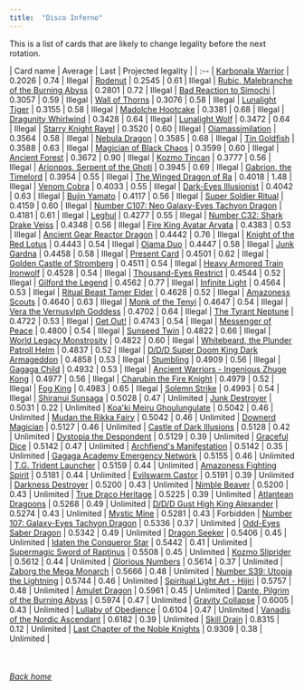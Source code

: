```yaml
---
title:  "Disco Inferno"
---
```


This is a list of cards that are likely to change legality before the next rotation.

| Card name | Average | Last | Projected legality |
| :-- |
[Karbonala Warrior](https://db.ygoprodeck.com/card/?search=Karbonala%20Warrior) | 0.2026 | 0.74 | Illegal |
[Rodenut](https://db.ygoprodeck.com/card/?search=Rodenut) | 0.2545 | 0.61 | Illegal |
[Rubic, Malebranche of the Burning Abyss](https://db.ygoprodeck.com/card/?search=Rubic,%20Malebranche%20of%20the%20Burning%20Abyss) | 0.2801 | 0.72 | Illegal |
[Bad Reaction to Simochi](https://db.ygoprodeck.com/card/?search=Bad%20Reaction%20to%20Simochi) | 0.3057 | 0.59 | Illegal |
[Wall of Thorns](https://db.ygoprodeck.com/card/?search=Wall%20of%20Thorns) | 0.3076 | 0.58 | Illegal |
[Lunalight Tiger](https://db.ygoprodeck.com/card/?search=Lunalight%20Tiger) | 0.3155 | 0.58 | Illegal |
[Madolche Hootcake](https://db.ygoprodeck.com/card/?search=Madolche%20Hootcake) | 0.3381 | 0.68 | Illegal |
[Dragunity Whirlwind](https://db.ygoprodeck.com/card/?search=Dragunity%20Whirlwind) | 0.3428 | 0.64 | Illegal |
[Lunalight Wolf](https://db.ygoprodeck.com/card/?search=Lunalight%20Wolf) | 0.3472 | 0.64 | Illegal |
[Starry Knight Rayel](https://db.ygoprodeck.com/card/?search=Starry%20Knight%20Rayel) | 0.3520 | 0.60 | Illegal |
[Ojamassimilation](https://db.ygoprodeck.com/card/?search=Ojamassimilation) | 0.3564 | 0.58 | Illegal |
[Nebula Dragon](https://db.ygoprodeck.com/card/?search=Nebula%20Dragon) | 0.3585 | 0.68 | Illegal |
[Tin Goldfish](https://db.ygoprodeck.com/card/?search=Tin%20Goldfish) | 0.3588 | 0.63 | Illegal |
[Magician of Black Chaos](https://db.ygoprodeck.com/card/?search=Magician%20of%20Black%20Chaos) | 0.3599 | 0.60 | Illegal |
[Ancient Forest](https://db.ygoprodeck.com/card/?search=Ancient%20Forest) | 0.3672 | 0.90 | Illegal |
[Kozmo Tincan](https://db.ygoprodeck.com/card/?search=Kozmo%20Tincan) | 0.3777 | 0.56 | Illegal |
[Arionpos, Serpent of the Ghoti](https://db.ygoprodeck.com/card/?search=Arionpos,%20Serpent%20of%20the%20Ghoti) | 0.3945 | 0.69 | Illegal |
[Gabrion, the Timelord](https://db.ygoprodeck.com/card/?search=Gabrion,%20the%20Timelord) | 0.3954 | 0.55 | Illegal |
[The Winged Dragon of Ra](https://db.ygoprodeck.com/card/?search=The%20Winged%20Dragon%20of%20Ra) | 0.4018 | 1.48 | Illegal |
[Venom Cobra](https://db.ygoprodeck.com/card/?search=Venom%20Cobra) | 0.4033 | 0.55 | Illegal |
[Dark-Eyes Illusionist](https://db.ygoprodeck.com/card/?search=Dark-Eyes%20Illusionist) | 0.4042 | 0.63 | Illegal |
[Bujin Yamato](https://db.ygoprodeck.com/card/?search=Bujin%20Yamato) | 0.4117 | 0.56 | Illegal |
[Super Soldier Ritual](https://db.ygoprodeck.com/card/?search=Super%20Soldier%20Ritual) | 0.4159 | 0.60 | Illegal |
[Number C107: Neo Galaxy-Eyes Tachyon Dragon](https://db.ygoprodeck.com/card/?search=Number%20C107:%20Neo%20Galaxy-Eyes%20Tachyon%20Dragon) | 0.4181 | 0.61 | Illegal |
[Leghul](https://db.ygoprodeck.com/card/?search=Leghul) | 0.4277 | 0.55 | Illegal |
[Number C32: Shark Drake Veiss](https://db.ygoprodeck.com/card/?search=Number%20C32:%20Shark%20Drake%20Veiss) | 0.4348 | 0.56 | Illegal |
[Fire King Avatar Arvata](https://db.ygoprodeck.com/card/?search=Fire%20King%20Avatar%20Arvata) | 0.4383 | 0.53 | Illegal |
[Ancient Gear Reactor Dragon](https://db.ygoprodeck.com/card/?search=Ancient%20Gear%20Reactor%20Dragon) | 0.4442 | 0.76 | Illegal |
[Knight of the Red Lotus](https://db.ygoprodeck.com/card/?search=Knight%20of%20the%20Red%20Lotus) | 0.4443 | 0.54 | Illegal |
[Ojama Duo](https://db.ygoprodeck.com/card/?search=Ojama%20Duo) | 0.4447 | 0.58 | Illegal |
[Junk Gardna](https://db.ygoprodeck.com/card/?search=Junk%20Gardna) | 0.4458 | 0.58 | Illegal |
[Present Card](https://db.ygoprodeck.com/card/?search=Present%20Card) | 0.4501 | 0.62 | Illegal |
[Golden Castle of Stromberg](https://db.ygoprodeck.com/card/?search=Golden%20Castle%20of%20Stromberg) | 0.4511 | 0.54 | Illegal |
[Heavy Armored Train Ironwolf](https://db.ygoprodeck.com/card/?search=Heavy%20Armored%20Train%20Ironwolf) | 0.4528 | 0.54 | Illegal |
[Thousand-Eyes Restrict](https://db.ygoprodeck.com/card/?search=Thousand-Eyes%20Restrict) | 0.4544 | 0.52 | Illegal |
[Gilford the Legend](https://db.ygoprodeck.com/card/?search=Gilford%20the%20Legend) | 0.4562 | 0.77 | Illegal |
[Infinite Light](https://db.ygoprodeck.com/card/?search=Infinite%20Light) | 0.4564 | 0.53 | Illegal |
[Ritual Beast Tamer Elder](https://db.ygoprodeck.com/card/?search=Ritual%20Beast%20Tamer%20Elder) | 0.4628 | 0.52 | Illegal |
[Amazoness Scouts](https://db.ygoprodeck.com/card/?search=Amazoness%20Scouts) | 0.4640 | 0.63 | Illegal |
[Monk of the Tenyi](https://db.ygoprodeck.com/card/?search=Monk%20of%20the%20Tenyi) | 0.4647 | 0.54 | Illegal |
[Vera the Vernusylph Goddess](https://db.ygoprodeck.com/card/?search=Vera%20the%20Vernusylph%20Goddess) | 0.4702 | 0.64 | Illegal |
[The Tyrant Neptune](https://db.ygoprodeck.com/card/?search=The%20Tyrant%20Neptune) | 0.4722 | 0.53 | Illegal |
[Get Out!](https://db.ygoprodeck.com/card/?search=Get%20Out!) | 0.4743 | 0.54 | Illegal |
[Messenger of Peace](https://db.ygoprodeck.com/card/?search=Messenger%20of%20Peace) | 0.4800 | 0.54 | Illegal |
[Sunseed Twin](https://db.ygoprodeck.com/card/?search=Sunseed%20Twin) | 0.4822 | 0.66 | Illegal |
[World Legacy Monstrosity](https://db.ygoprodeck.com/card/?search=World%20Legacy%20Monstrosity) | 0.4822 | 0.60 | Illegal |
[Whitebeard, the Plunder Patroll Helm](https://db.ygoprodeck.com/card/?search=Whitebeard,%20the%20Plunder%20Patroll%20Helm) | 0.4837 | 0.52 | Illegal |
[D/D/D Super Doom King Dark Armageddon](https://db.ygoprodeck.com/card/?search=D/D/D%20Super%20Doom%20King%20Dark%20Armageddon) | 0.4858 | 0.53 | Illegal |
[Stumbling](https://db.ygoprodeck.com/card/?search=Stumbling) | 0.4909 | 0.56 | Illegal |
[Gagaga Child](https://db.ygoprodeck.com/card/?search=Gagaga%20Child) | 0.4932 | 0.53 | Illegal |
[Ancient Warriors - Ingenious Zhuge Kong](https://db.ygoprodeck.com/card/?search=Ancient%20Warriors%20-%20Ingenious%20Zhuge%20Kong) | 0.4977 | 0.56 | Illegal |
[Charubin the Fire Knight](https://db.ygoprodeck.com/card/?search=Charubin%20the%20Fire%20Knight) | 0.4979 | 0.52 | Illegal |
[Fog King](https://db.ygoprodeck.com/card/?search=Fog%20King) | 0.4983 | 0.65 | Illegal |
[Solemn Strike](https://db.ygoprodeck.com/card/?search=Solemn%20Strike) | 0.4993 | 0.54 | Illegal |
[Shiranui Sunsaga](https://db.ygoprodeck.com/card/?search=Shiranui%20Sunsaga) | 0.5028 | 0.47 | Unlimited |
[Junk Destroyer](https://db.ygoprodeck.com/card/?search=Junk%20Destroyer) | 0.5031 | 0.22 | Unlimited |
[Koa'ki Meiru Ghoulungulate](https://db.ygoprodeck.com/card/?search=Koa'ki%20Meiru%20Ghoulungulate) | 0.5042 | 0.46 | Unlimited |
[Mudan the Rikka Fairy](https://db.ygoprodeck.com/card/?search=Mudan%20the%20Rikka%20Fairy) | 0.5042 | 0.46 | Unlimited |
[Downerd Magician](https://db.ygoprodeck.com/card/?search=Downerd%20Magician) | 0.5127 | 0.46 | Unlimited |
[Castle of Dark Illusions](https://db.ygoprodeck.com/card/?search=Castle%20of%20Dark%20Illusions) | 0.5128 | 0.42 | Unlimited |
[Dystopia the Despondent](https://db.ygoprodeck.com/card/?search=Dystopia%20the%20Despondent) | 0.5129 | 0.39 | Unlimited |
[Graceful Dice](https://db.ygoprodeck.com/card/?search=Graceful%20Dice) | 0.5142 | 0.47 | Unlimited |
[Archfiend's Manifestation](https://db.ygoprodeck.com/card/?search=Archfiend's%20Manifestation) | 0.5142 | 0.35 | Unlimited |
[Gagaga Academy Emergency Network](https://db.ygoprodeck.com/card/?search=Gagaga%20Academy%20Emergency%20Network) | 0.5155 | 0.46 | Unlimited |
[T.G. Trident Launcher](https://db.ygoprodeck.com/card/?search=T.G.%20Trident%20Launcher) | 0.5159 | 0.44 | Unlimited |
[Amazoness Fighting Spirit](https://db.ygoprodeck.com/card/?search=Amazoness%20Fighting%20Spirit) | 0.5181 | 0.44 | Unlimited |
[Evilswarm Castor](https://db.ygoprodeck.com/card/?search=Evilswarm%20Castor) | 0.5191 | 0.39 | Unlimited |
[Darkness Destroyer](https://db.ygoprodeck.com/card/?search=Darkness%20Destroyer) | 0.5200 | 0.43 | Unlimited |
[Nimble Beaver](https://db.ygoprodeck.com/card/?search=Nimble%20Beaver) | 0.5200 | 0.43 | Unlimited |
[True Draco Heritage](https://db.ygoprodeck.com/card/?search=True%20Draco%20Heritage) | 0.5225 | 0.39 | Unlimited |
[Atlantean Dragoons](https://db.ygoprodeck.com/card/?search=Atlantean%20Dragoons) | 0.5268 | 0.49 | Unlimited |
[D/D/D Gust High King Alexander](https://db.ygoprodeck.com/card/?search=D/D/D%20Gust%20High%20King%20Alexander) | 0.5274 | 0.43 | Unlimited |
[Mystic Mine](https://db.ygoprodeck.com/card/?search=Mystic%20Mine) | 0.5281 | 0.43 | Forbidden |
[Number 107: Galaxy-Eyes Tachyon Dragon](https://db.ygoprodeck.com/card/?search=Number%20107:%20Galaxy-Eyes%20Tachyon%20Dragon) | 0.5336 | 0.37 | Unlimited |
[Odd-Eyes Saber Dragon](https://db.ygoprodeck.com/card/?search=Odd-Eyes%20Saber%20Dragon) | 0.5342 | 0.49 | Unlimited |
[Dragon Seeker](https://db.ygoprodeck.com/card/?search=Dragon%20Seeker) | 0.5406 | 0.45 | Unlimited |
[Idaten the Conqueror Star](https://db.ygoprodeck.com/card/?search=Idaten%20the%20Conqueror%20Star) | 0.5442 | 0.41 | Unlimited |
[Supermagic Sword of Raptinus](https://db.ygoprodeck.com/card/?search=Supermagic%20Sword%20of%20Raptinus) | 0.5508 | 0.45 | Unlimited |
[Kozmo Sliprider](https://db.ygoprodeck.com/card/?search=Kozmo%20Sliprider) | 0.5612 | 0.44 | Unlimited |
[Glorious Numbers](https://db.ygoprodeck.com/card/?search=Glorious%20Numbers) | 0.5614 | 0.37 | Unlimited |
[Zaborg the Mega Monarch](https://db.ygoprodeck.com/card/?search=Zaborg%20the%20Mega%20Monarch) | 0.5666 | 0.48 | Unlimited |
[Number S39: Utopia the Lightning](https://db.ygoprodeck.com/card/?search=Number%20S39:%20Utopia%20the%20Lightning) | 0.5744 | 0.46 | Unlimited |
[Spiritual Light Art - Hijiri](https://db.ygoprodeck.com/card/?search=Spiritual%20Light%20Art%20-%20Hijiri) | 0.5757 | 0.48 | Unlimited |
[Amulet Dragon](https://db.ygoprodeck.com/card/?search=Amulet%20Dragon) | 0.5961 | 0.45 | Unlimited |
[Dante, Pilgrim of the Burning Abyss](https://db.ygoprodeck.com/card/?search=Dante,%20Pilgrim%20of%20the%20Burning%20Abyss) | 0.5974 | 0.47 | Unlimited |
[Gravity Collapse](https://db.ygoprodeck.com/card/?search=Gravity%20Collapse) | 0.6005 | 0.43 | Unlimited |
[Lullaby of Obedience](https://db.ygoprodeck.com/card/?search=Lullaby%20of%20Obedience) | 0.6104 | 0.47 | Unlimited |
[Vanadis of the Nordic Ascendant](https://db.ygoprodeck.com/card/?search=Vanadis%20of%20the%20Nordic%20Ascendant) | 0.6182 | 0.39 | Unlimited |
[Skill Drain](https://db.ygoprodeck.com/card/?search=Skill%20Drain) | 0.8315 | 0.12 | Unlimited |
[Last Chapter of the Noble Knights](https://db.ygoprodeck.com/card/?search=Last%20Chapter%20of%20the%20Noble%20Knights) | 0.9309 | 0.38 | Unlimited |

<br>

###### [Back home](index)